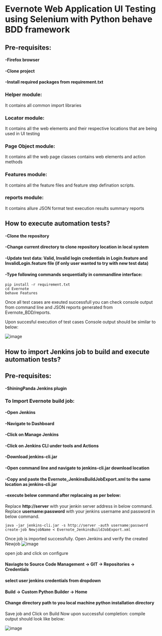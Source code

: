 # Evernote Web Application UI Testing using Selenium with Python behave BDD framework
## Pre-requisites:
#### -Firefox browser
#### -Clone project
#### -Install required packages from requirement.txt

### Helper module:
It contains all common import libraries
### Locator module:
It contains all the web elements and their respective locations that are being used in UI testing
### Page Object module:
It contains all the web page classes contains web elements and action methods
### Features module:
It contains all the feature files and feature step defination scripts.
### reports module:
It contains allure JSON format test execution results summary reports
## How to execute automation tests?
#### -Clone the repository
#### -Change current directory to clone repository location in local system
#### -Update test data: Valid, Invalid login credentials in Login.feature and InvalidLogin.feature file (if only user wanted to try with new test data)
#### -Type following commands sequentially in commandline interface:
```
pip install -r requirement.txt
cd Evernote
behave Features
```
Once all test cases are exeuted successfull you can check console output from command line and JSON reports generated from Evernote_BDD/reports.

Upon succesful execution of test cases Console output should be similar to below:

![image](https://user-images.githubusercontent.com/105941762/169699959-28bfe7e2-af0d-465c-9b28-b9c9abc97e45.png)


## How to import Jenkins job to build and execute automation tests?
## Pre-requisites:
#### -ShiningPanda Jenkins plugin

### To Import Evernote build job:

#### -Open Jenkins
#### -Navigate to Dashboard
#### -Click on Manage Jenkins
#### -Click on Jenkins CLI under tools and Actions
#### -Download jenkins-cli.jar
#### -Open command line and navigate to jenkins-cli.jar download location
#### -Copy and paste the Evernote_JenkinsBuildJobExport.xml to the same location as jenkins-cli.jar
#### -execute below command after replacaing as per below:
Replace **http://server** with your jenkin server address in below command.
Replace **username:password** with your jenkins username and password in below command.
```
java -jar jenkins-cli.jar -s http://server -auth username:password create-job NewjobName < Evernote_JenkinsBuildJobExport.xml
```

Once job is imported successfully.
Open Jenkins and verify the created Newjob
![image](https://user-images.githubusercontent.com/105941762/169698049-990c8c29-2f68-4a2c-a740-e96c75deea5f.png)

open job and click on configure
#### Naviagte to Source Code Management -> GIT -> Repositories -> Credentials
#### select user jenkins credentials from dropdown
#### Build -> Custom Python Builder -> Home
#### Change directory path to you local machine python installation directory

Save job and Click on Build Now
upon successful completion: compile output should look like below:

![image](https://user-images.githubusercontent.com/105941762/169700748-579dccba-5517-4299-a9ee-05466f74724c.png)

